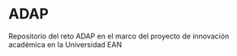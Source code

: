# ADAP
Repositorio del reto ADAP en el marco del proyecto de innovación académica en la Universidad EAN
